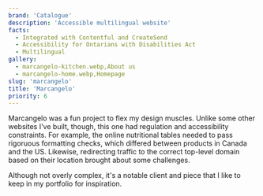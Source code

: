 ```yaml
---
brand: 'Catalogue'
description: 'Accessible multilingual website'
facts:
  - Integrated with Contentful and CreateSend
  - Accessibility for Ontarians with Disabilities Act
  - Multilingual
gallery:
  - marcangelo-kitchen.webp,About us
  - marcangelo-home.webp,Homepage
slug: 'marcangelo'
title: 'Marcangelo'
priority: 6
---
```


Marcangelo was a fun project to flex my design muscles.
Unlike some other websites I've built, though, this one had
regulation and accessibility constraints. For example, the
online nutritional tables needed to pass rigoruous
formatting checks, which differed between products in Canada
and the US. Likewise, redirecting traffic to the correct
top-level domain based on their location brought about some
challenges.

Although not overly complex, it's a notable client and piece
that I like to keep in my portfolio for inspiration.
